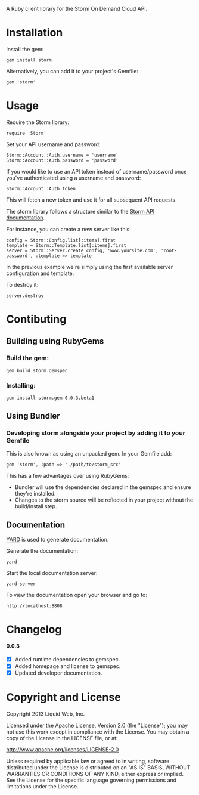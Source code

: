 A Ruby client library for the Storm On Demand Cloud API.

# Installation
Install the gem:

    gem install storm

Alternatively, you can add it to your project's Gemfile:

    gem 'storm'

# Usage
Require the Storm library:

    require 'Storm'

Set your API username and password:

    Storm::Account::Auth.username = 'username'
    Storm::Account::Auth.password = 'password'

If you would like to use an API token instead of username/password once you've authenticated using a username and password:

    Storm::Account::Auth.token

This will fetch a new token and use it for all subsequent API requests.

The storm library follows a structure similar to the [Storm API documentation](https://www.stormondemand.com/api/docs/v1).

For instance, you can create a new server like this:

    config = Storm::Config.list[:items].first
    template = Storm::Template.list[:items].first
    server = Storm::Server.create config, 'www.yoursite.com', 'root-password', :template => template

In the previous example we're simply using the first available server configuration and template.

To destroy it:

    server.destroy

# Contibuting

## Building using RubyGems

### Build the gem:

    gem build storm.gemspec

### Installing:

    gem install storm.gem-0.0.3.beta1

## Using Bundler

### Developing storm alongside your project by adding it to your Gemfile
This is also known as using an unpacked gem. In your Gemfile add:

    gem 'storm', :path => './path/to/storm_src'

 This has a few advantages over using RubyGems:

 - Bundler will use the dependencies declared in the gemspec and ensure they're installed.
 - Changes to the storm source will be reflected in your project without the build/install step.

## Documentation
[YARD](http://yardoc.org/) is used to generate documentation.

Generate the documentation:

    yard

Start the local documentation server:

    yard server

To view the documentation open your browser and go to:

    http://localhost:8808

# Changelog

#### 0.0.3

- [x] Added runtime dependencies to gemspec.
- [x] Added homepage and license to gemspec.
- [x] Updated developer documentation.

# Copyright and License

Copyright 2013 Liquid Web, Inc.

Licensed under the Apache License, Version 2.0 (the "License"); you may not use this work except in compliance with the License. You may obtain a copy of the License in the LICENSE file, or at:

http://www.apache.org/licenses/LICENSE-2.0

Unless required by applicable law or agreed to in writing, software distributed under the License is distributed on an "AS IS" BASIS, WITHOUT WARRANTIES OR CONDITIONS OF ANY KIND, either express or implied. See the License for the specific language governing permissions and limitations under the License.